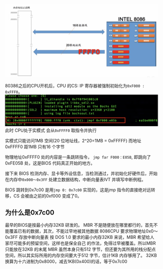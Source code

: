 

![](./_images/8086-start.png)


80386之后的CPU开机后，CPU 的CS: IP 寄存器被强制初始化为`0xF000 : 0xFFF0`。
![](./_images/cpu-start-bochs.png)
此时 CPU处于实模式  会从`0xFFFF0` 取指令并执行

实模式只能访问1MB 空间(20 位地址线，2^20=1MB = 0xFFFFF) 而地址0xFFFF0 距1MB 只有16 个字节

物理地址0xFFFF0 处的内容是一条跳转指令， `jmp far F000：E05B`, 即跳向了0xFE05B 处，这是BIOS 代码真正开始的地方。

接下来 BIOS 检测内存、显卡等外设信息，当检测通过，并初始化好硬件后，开始在内存中`0x000～0x3FF` 处建立数据结构，中断向量表IVT 并填写中断例程。

BIOS 跳转到0x7c00 是用`jmp 0: 0x7c00` 实现的，这是jmp 指令的直接绝对远转移，CS 会被由之前的0xf000 变成了0。

## 为什么是0x7c00
最早的BIOS是按最小内存32KB 研发的。
MBR 不是随便放在哪里都行的，首先不能覆盖已有的数据，其次，不能过早地被其他数据
8086CPU 要求物理地址0x0～0x3FF 存放中断向量表
按 DOS 1.0 要求的最小内存32KB 来说，MBR 希望给人家尽可能多的预留空间，这样也是保全自己
的作法，免得过早被覆盖。所以MBR 只能放在32KB 的末尾
MBR 虽然本身只有512 字节，但还要为其所用的栈分配点空间，所以其实际所用的内存空间要大于512 字节，估计1KB 内存够用了。
32KB换算为十六进制为0x8000，减去1KB(0x400)的话，等于0x7c00
